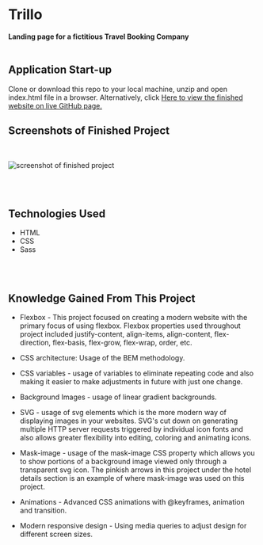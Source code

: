 # Trillo
**Landing page for a fictitious Travel Booking Company**
<br>
<br>

## Application Start-up

Clone or download this repo to your local machine, unzip and open index.html file in a browser.
Alternatively, click [Here to view the finished website on live GitHub page.]( https://valensh1.github.io/Trillo/ )
<br>

## Screenshots of Finished Project
<br>

![screenshot of finished project](/img/Project-Snapshot.png?raw=true "screenshot of finished project")


<br>
<br>

## Technologies Used
* HTML
* CSS
* Sass
<br>
<br>

## Knowledge Gained From This Project

* Flexbox - This project focused on creating a modern website with the primary focus of using flexbox. Flexbox properties used throughout project included justify-content, align-items, align-content, flex-direction, flex-basis, flex-grow, flex-wrap, order, etc.

* CSS architecture: Usage of the BEM methodology.   

* CSS variables - usage of variables to eliminate repeating code and also making it easier to make adjustments in future with just one change.

* Background Images - usage of linear gradient backgrounds.

* SVG - usage of svg elements which is the more modern way of displaying images in your websites. SVG's cut down on generating multiple HTTP server requests triggered by individual icon fonts and also allows greater flexibility into editing, coloring and animating icons.

* Mask-image - usage of the mask-image CSS property which allows you to show portions of a background image viewed only through a transparent svg icon. The pinkish arrows in this project under the hotel details section is an example of where mask-image was used on this project. 

* Animations - Advanced CSS animations with @keyframes, animation and transition.

* Modern responsive design - Using media queries to adjust design for different screen sizes.
